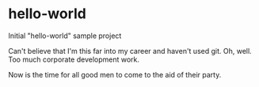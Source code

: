 # hello-world
Initial "hello-world" sample project

Can't believe that I'm this far into my career and haven't used git.  Oh, well.  Too much corporate development work.

Now is the time for all good men to come to the aid of their party.
